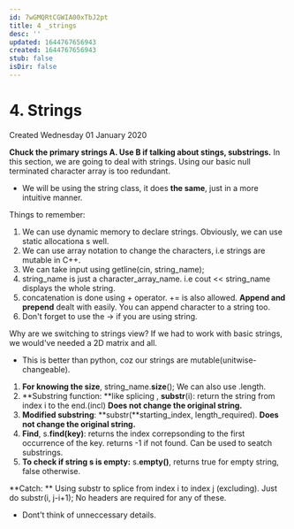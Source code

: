 ```yaml
---
id: 7wGMQRtCGWIA00xTbJ2pt
title: 4 _strings
desc: ''
updated: 1644767656943
created: 1644767656943
stub: false
isDir: false
---
```

# 4. Strings
Created Wednesday 01 January 2020

**Chuck the primary strings A. Use B if talking about stings, substrings.**
In this section, we are going to deal with strings. Using our basic null terminated character array is too redundant.

* We will be using the string class, it does **the same**, just in a more intuitive manner. 

Things to remember:

1. We can use dynamic memory to declare strings. Obviously, we can use static allocationa s well.
2. We can use array notation to change the characters, i.e strings are mutable in C++.
3. We can take input using getline(cin, string_name);
4. string_name is just a character_array_name. i.e cout << string_name displays the whole string.
5. concatenation is done using + operator. += is also allowed. **Append and prepend** dealt with easily. You can append character to a string too.
6. Don't forget to use the -> if you are using string.


Why are we switching to strings view?
If we had to work with basic strings, we would've needed a 2D matrix and all.

* This is better than python, coz our strings are mutable(unitwise-changeable).



1. **For knowing the size**, string_name.**size**(); We can also use .length.
2. **Substring function:  **like splicing , **substr**(i): return the string from index i to the end.(incl) **Does not change the original string.**
3. **Modified substring**: **substr(**starting_index, length_required).  **Does not change the original string.**
4. **Find**, s.**find(**key**)**: returns the index correpsonding to the first occurrence of the key. returns -1 if not found. Can be used to seatch substrings.
5. **To check if string s is empty:** s.**empty()**, returns true for empty string, false otherwise.

**Catch: ** Using substr to splice from index i to index j (excluding).
Just do substr(i, j-i+1);
No headers are required for any of these.

* Dont't think of unneccessary details.


